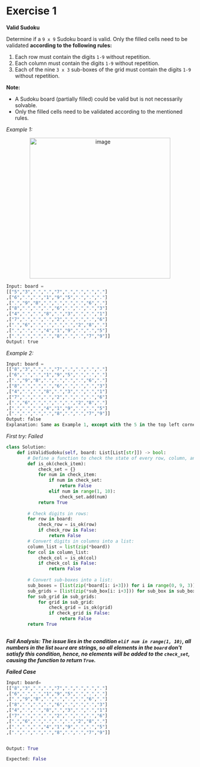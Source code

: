 # Exercise 1

**Valid Sudoku**

Determine if a `9 x 9` Sudoku board is valid. Only the filled cells need to be validated **according to the following rules:**
1. Each row must contain the digits `1-9` without repetition.
2. Each column must contain the digits `1-9` without repetition.
3. Each of the nine `3 x 3` sub-boxes of the grid must contain the digits `1-9` without repetition.

**Note:**
 - A Sudoku board (partially filled) could be valid but is not necessarily solvable.
 - Only the filled cells need to be validated according to the mentioned rules.

_Example 1:_

<div align=center>
<img width="378" alt="image" src="https://github.com/ShiyuFan0820/CSLearningNote/assets/149340606/6cf72ca4-4c8e-420c-a543-d31f7274d546">
</div>

```py
Input: board = 
[["5","3",".",".","7",".",".",".","."]
,["6",".",".","1","9","5",".",".","."]
,[".","9","8",".",".",".",".","6","."]
,["8",".",".",".","6",".",".",".","3"]
,["4",".",".","8",".","3",".",".","1"]
,["7",".",".",".","2",".",".",".","6"]
,[".","6",".",".",".",".","2","8","."]
,[".",".",".","4","1","9",".",".","5"]
,[".",".",".",".","8",".",".","7","9"]]
Output: true
```

_Example 2:_
```py
Input: board = 
[["8","3",".",".","7",".",".",".","."]
,["6",".",".","1","9","5",".",".","."]
,[".","9","8",".",".",".",".","6","."]
,["8",".",".",".","6",".",".",".","3"]
,["4",".",".","8",".","3",".",".","1"]
,["7",".",".",".","2",".",".",".","6"]
,[".","6",".",".",".",".","2","8","."]
,[".",".",".","4","1","9",".",".","5"]
,[".",".",".",".","8",".",".","7","9"]]
Output: false
Explanation: Same as Example 1, except with the 5 in the top left corner being modified to 8. Since there are two 8's in the top left 3x3 sub-box, it is invalid.
```

_First try: Failed_
```py
class Solution:
    def isValidSudoku(self, board: List[List[str]]) -> bool:
        # Define a function to check the state of every row, column, and sub-boxes.
        def is_ok(check_item):
            check_set = {}
            for num in check_item:
                if num in check_set:
                    return False
                elif num in range(1, 10):
                    check_set.add(num)
            return True
        
        # Check digits in rows:
        for row in board:
            check_row = is_ok(row)
            if check_row is False:
                return False
        # Convert digits in columns into a list:
        column_list = list(zip(*board))
        for col in column_list:
            check_col = is_ok(col)
            if check_col is False:
                return False
            
        # Convert sub-boxes into a list:
        sub_boxes = [list(zip(*board[i: i+3])) for i in range(0, 9, 3)]
        sub_grids = [list(zip(*sub_box[i: i+3])) for sub_box in sub_boxes for i in range(0, 9, 3)]
        for sub_grid in sub_grids:
            for grid in sub_grid:
                check_grid = is_ok(grid)
                if check_grid is False:
                    return False
        return True
        
```

_**Fail Analysis: The issue lies in the condition `elif num in range(1, 10)`, all numbers in the list `board` are strings, so all elements in the `board` don't satisfy this condition, hence, no elements will be added to the `check_set`, causing the function to return `True`.**_

_**Failed Case**_
```py
Input: board=
[["8","3",".",".","7",".",".",".","."]
,["6",".",".","1","9","5",".",".","."]
,[".","9","8",".",".",".",".","6","."]
,["8",".",".",".","6",".",".",".","3"]
,["4",".",".","8",".","3",".",".","1"]
,["7",".",".",".","2",".",".",".","6"]
,[".","6",".",".",".",".","2","8","."]
,[".",".",".","4","1","9",".",".","5"]
,[".",".",".",".","8",".",".","7","9"]]


Output: True

Expected: False
```


